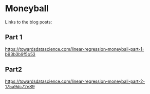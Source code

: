 # Moneyball
Links to the blog posts:

## Part 1

 https://towardsdatascience.com/linear-regression-moneyball-part-1-b93b3b9f5b53

## Part2

 https://towardsdatascience.com/linear-regression-moneyball-part-2-175a9dc72e89

